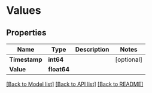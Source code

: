 # Values

## Properties

Name | Type | Description | Notes
------------ | ------------- | ------------- | -------------
**Timestamp** | **int64** |  | [optional] 
**Value** | **float64** |  | 

[[Back to Model list]](../README.md#documentation-for-models) [[Back to API list]](../README.md#documentation-for-api-endpoints) [[Back to README]](../README.md)


